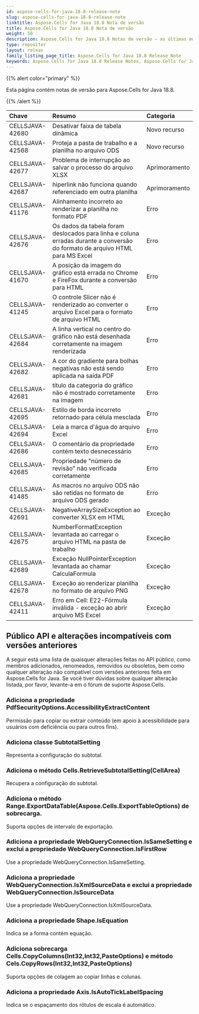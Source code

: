 ```yaml
---
id: aspose-cells-for-java-18-8-release-note
slug: aspose-cells-for-java-18-8-release-note
linktitle: Aspose.Cells for Java 18.8 Nota de versão
title: Aspose.Cells for Java 18.8 Nota de versão
weight: 50
description: Aspose.Cells for Java 18.8 Notas de versão – as últimas melhorias, novos recursos e correções
type: repositor
layout: releas
family_listing_page_title: Aspose.Cells for Java 18.8 Release Note
keywords: Aspose.Cells for Java 18.8 Release Notes, Aspose.Cells for Java 18.8 updates and fixe
---
```

{{% alert color="primary" %}} 

Esta página contém notas de versão para Aspose.Cells for Java 18.8.

{{% /alert %}} 

|**Chave**|**Resumo**|**Categoria**|
| :- | :- | :- |
|CELLSJAVA-42680|Desativar faixa de tabela dinâmica|Novo recurso|
|CELLSJAVA-42568|Proteja a pasta de trabalho e a planilha no arquivo ODS|Novo recurso|
|CELLSJAVA-42677|Problema de interrupção ao salvar o processo do arquivo XLSX|Aprimoramento|
|CELLSJAVA-42687|hiperlink não funciona quando referenciado em outra planilha|Aprimoramento|
|CELLSJAVA-41176|Alinhamento incorreto ao renderizar a planilha no formato PDF|Erro|
|CELLSJAVA-42676|Os dados da tabela foram deslocados para linha e coluna erradas durante a conversão do formato de arquivo HTML para MS Excel|Erro|
|CELLSJAVA-41670|A posição da imagem do gráfico está errada no Chrome e FireFox durante a conversão para HTML|Erro|
|CELLSJAVA-41245|O controle Slicer não é renderizado ao converter o arquivo Excel para o formato de arquivo HTML|Erro|
|CELLSJAVA-42684|A linha vertical no centro do gráfico não está desenhada corretamente na imagem renderizada|Erro|
|CELLSJAVA-42682|A cor do gradiente para bolhas negativas não está sendo aplicada na saída PDF|Erro|
|CELLSJAVA-42681|título da categoria do gráfico não é mostrado corretamente na imagem|Erro|
|CELLSJAVA-42695|Estilo de borda incorreto retornado para célula mesclada|Erro|
|CELLSJAVA-42694|Leia a marca d'água do arquivo Excel|Erro|
|CELLSJAVA-42686|O comentário da propriedade contém texto desnecessário|Erro|
|CELLSJAVA-42685|Propriedade "número de revisão" não verificada corretamente|Erro|
|CELLSJAVA-41485|As macros no arquivo ODS não são retidas no formato de arquivo ODS gerado|Erro|
|CELLSJAVA-42691|NegativeArraySizeException ao converter XLSX em HTML|Exceção|
|CELLSJAVA-42675|NumberFormatException levantada ao carregar o arquivo HTML na pasta de trabalho|Exceção|
|CELLSJAVA-42689|Exceção NullPointerException levantada ao chamar CalculaFormula|Exceção|
|CELLSJAVA-42678|Exceção ao renderizar planilha no formato de arquivo PNG|Exceção|
|CELLSJAVA-42411|Erro em Cell: E22-Fórmula inválida - exceção ao abrir arquivo MS Excel|Exceção|
##  **Público API e alterações incompatíveis com versões anteriores**
A seguir está uma lista de quaisquer alterações feitas no API público, como membros adicionados, renomeados, removidos ou obsoletos, bem como qualquer alteração não compatível com versões anteriores feita em Aspose.Cells for Java. Se você tiver dúvidas sobre qualquer alteração listada, por favor, levante-a em o fórum de suporte Aspose.Cells.
###  **Adiciona a propriedade PdfSecurityOptions.AccessibilityExtractContent**
Permissão para copiar ou extrair conteúdo (em apoio à acessibilidade para usuários com deficiência ou para outros fins).
###  **Adiciona classe SubtotalSetting**
Representa a configuração do subtotal.
###  **Adiciona o método Cells.RetrieveSubtotalSetting(CellArea)**
Recupera a configuração do subtotal.
###  **Adiciona o método Range.ExportDataTable(Aspose.Cells.ExportTableOptions) de sobrecarga.**
Suporta opções de intervalo de exportação.
###  **Adiciona a propriedade WebQueryConnection.IsSameSetting e exclui a propriedade WebQueryConnection.IsFirstRow**
Use a propriedade WebQueryConnection.IsSameSetting.
###  **Adiciona a propriedade WebQueryConnection.IsXmlSourceData e exclui a propriedade WebQueryConnection.IsSourceData**
Use a propriedade WebQueryConnection.IsXmlSourceData.
###  **Adiciona a propriedade Shape.IsEquation**
Indica se a forma contém equação.
###  **Adiciona sobrecarga Cells.CopyColumns(Int32,Int32,PasteOptions) e método Cels.CopyRows(Int32,Int32,PasteOptions)**
Suporta opções de colagem ao copiar linhas e colunas.
###  **Adiciona a propriedade Axis.IsAutoTickLabelSpacing**
Indica se o espaçamento dos rótulos de escala é automático.
